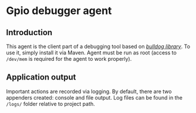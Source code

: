 Gpio debugger agent
===================
Introduction
------------ 
This agent is the client part of a debugging tool based on *[bulldog library](https://github.com/SilverThings/bulldog "Bulldog")*. To use it, simply install it via Maven. Agent must be run as root (access to `/dev/mem` is required for the agent to work properly).

Application output
------------------
Important actions are recorded via logging. By default, there are two appenders created: console and file output. Log files can be found in the `/logs/` folder relative to project path.

